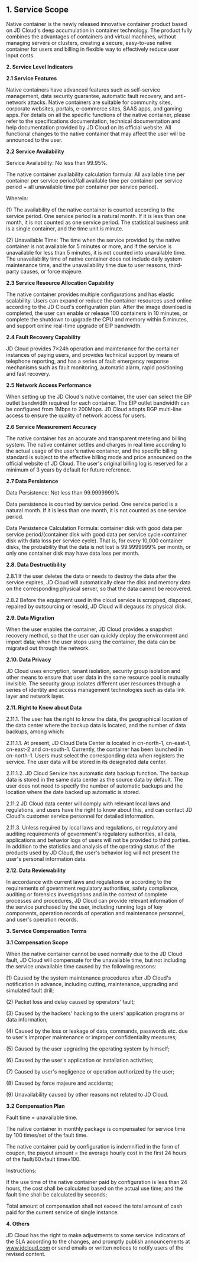 ## **1. Service Scope**

Native container is the newly released innovative container product based on JD Cloud's deep accumulation in container technology. The product fully combines the advantages of containers and virtual machines, without managing servers or clusters, creating a secure, easy-to-use native container for users and billing in flexible way to effectively reduce user input costs.

**2. Service Level Indicators**

**2.1 Service Features**

Native containers have advanced features such as self-service management, data security guarantee, automatic fault recovery, and anti-network attacks. Native containers are suitable for community sites, corporate websites, portals, e-commerce sites, SAAS apps, and gaming apps. For details on all the specific functions of the native container, please refer to the specifications documentation, technical documentation and help documentation provided by JD Cloud on its official website. All functional changes to the native container that may affect the user will be announced to the user.

**2.2 Service Availability**

Service Availability: No less than 99.95%.

The native container availability calculation formula: All available time per container per service period/(all available time per container per service period + all unavailable time per container per service period). 

Wherein:

(1) The availability of the native container is counted according to the service period. One service period is a natural month. If it is less than one month, it is not counted as one service period. The statistical business unit is a single container, and the time unit is minute.

(2) Unavailable Time: The time when the service provided by the native container is not available for 5 minutes or more, and if the service is unavailable for less than 5 minutes, it is not counted into unavailable time. The unavailability time of native container does not include daily system maintenance time, and the unavailability time due to user reasons, third-party causes, or force majeure.

**2.3 Service Resource Allocation Capability**

The native container provides multiple configurations and has elastic scalability. Users can expand or reduce the container resources used online according to the JD Cloud's configuration plan. After the image download is completed, the user can enable or release 100 containers in 10 minutes, or complete the shutdown to upgrade the CPU and memory within 5 minutes, and support online real-time upgrade of EIP bandwidth.

**2.4 Fault Recovery Capability**

JD Cloud provides 7×24h operation and maintenance for the container instances of paying users, and provides technical support by means of telephone reporting, and has a series of fault emergency response mechanisms such as fault monitoring, automatic alarm, rapid positioning and fast recovery.

**2.5 Network Access Performance**

When setting up the JD Cloud's native container, the user can select the EIP outlet bandwidth required for each container. The EIP outlet bandwidth can be configured from 1Mbps to 200Mbps. JD Cloud adopts BGP multi-line access to ensure the quality of network access for users.

**2.6 Service Measurement Accuracy**

The native container has an accurate and transparent metering and billing system. The native container settles and charges in real time according to the actual usage of the user's native container, and the specific billing standard is subject to the effective billing mode and price announced on the official website of JD Cloud. The user's original billing log is reserved for a minimum of 3 years by default for future reference.

**2.7 Data Persistence**

Data Persistence: Not less than 99.9999999% 

Data persistence is counted by service period. One service period is a natural month. If it is less than one month, it is not counted as one service period.

Data Persistence Calculation Formula: container disk with good data per service period/(container disk with good data per service cycle+container disk with data loss per service cycle). That is, for every 10,000 container disks, the probability that the data is not lost is 99.9999999% per month, or only one container disk may have data loss per month.

**2.8. Data Destructibility**

2.8.1 If the user deletes the data or needs to destroy the data after the service expires, JD Cloud will automatically clear the disk and memory data on the corresponding physical server, so that the data cannot be recovered.

2.8.2 Before the equipment used in the cloud service is scrapped, disposed, repaired by outsourcing or resold, JD Cloud will degauss its physical disk.

**2.9. Data Migration**

When the user enables the container, JD Cloud provides a snapshot recovery method, so that the user can quickly deploy the environment and import data; when the user stops using the container, the data can be migrated out through the network.

**2.10. Data Privacy**

JD Cloud uses encryption, tenant isolation, security group isolation and other means to ensure that user data in the same resource pool is mutually invisible. The security group isolates different user resources through a series of identity and access management technologies such as data link layer and network layer.

**2.11. Right to Know about Data**

2.11.1. The user has the right to know the data, the geographical location of the data center where the backup data is located, and the number of data backups, among which:

2.11.1.1. At present, JD Cloud Data Center is located in cn-north-1, cn-east-1, cn-east-2 and cn-south-1. Currently, the container has been launched in cn-north-1. Users must select the corresponding data when registers the service. The user data will be stored in its designated data center.

2.11.1.2. JD Cloud Service has automatic data backup function. The backup data is stored in the same data center as the source data by default. The user does not need to specify the number of automatic backups and the location where the date backed up automatic is stored.

2.11.2 JD Cloud data center will comply with relevant local laws and regulations, and users have the right to know about this, and can contact JD Cloud's customer service personnel for detailed information.

2.11.3. Unless required by local laws and regulations, or regulatory and auditing requirements of government's regulatory authorities, all data, applications and behavior logs of users will not be provided to third parties. In addition to the statistics and analysis of the operating status of the products used by JD Cloud, the user's behavior log will not present the user's personal information data.

**2.12. Data Reviewability**

In accordance with current laws and regulations or according to the requirements of government regulatory authorities, safety compliance, auditing or forensics investigations and in the context of complete processes and procedures, JD Cloud can provide relevant information of the service purchased by the user, including running logs of key components, operation records of operation and maintenance personnel, and user's operation records.

**3. Service Compensation Terms**

**3.1 Compensation Scope**

When the native container cannot be used normally due to the JD Cloud fault, JD Cloud will compensate for the unavailable time, but not including the service unavailable time caused by the following reasons:

(1) Caused by the system maintenance procedures after JD Cloud's notification in advance, including cutting, maintenance, upgrading and simulated fault drill;

(2) Packet loss and delay caused by operators' fault;

(3) Caused by the hackers' hacking to the users' application programs or data information;

(4) Caused by the loss or leakage of data, commands, passwords etc. due to user's improper maintenance or improper confidentiality measures;

(5) Caused by the user upgrading the operating system by himself;

(6) Caused by the user's application or installation activities;

(7) Caused by user's negligence or operation authorized by the user;

(8) Caused by force majeure and accidents;

(9) Unavailability caused by other reasons not related to JD Cloud.

**3.2 Compensation Plan**

Fault time = unavailable time.

The native container in monthly package is compensated for service time by 100 times/set of the fault time.

The native container paid by configuration is indemnified in the form of coupon, the payout amount = the average hourly cost in the first 24 hours of the fault/60×fault time×100.

Instructions:

If the use time of the native container paid by configuration is less than 24 hours, the cost shall be calculated based on the actual use time; and the fault time shall be calculated by seconds;

Total amount of compensation shall not exceed the total amount of cash paid for the current service of single instance.

**4. Others**

JD Cloud has the right to make adjustments to some service indicators of the SLA according to the changes, and promptly publish announcements at www.jdcloud.com or send emails or written notices to notify users of the revised content.
